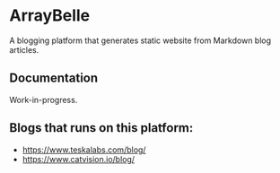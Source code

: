 # ArrayBelle
A blogging platform that generates static website from Markdown blog articles.

## Documentation
Work-in-progress.

## Blogs that runs on this platform:

 * https://www.teskalabs.com/blog/
 * https://www.catvision.io/blog/
 
